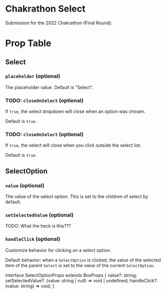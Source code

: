 # Chakrathon Select
Submission for the 2022 Chakrathon (Final Round).

# Prop Table
## Select
### `placeholder` (optional)
The placeholder value. Default is "Select".

### TODO: `closeOnSelect` (optional)
If `true`, the select dropdown will close when an option was chosen.

Default is `true`. 

### TODO: `closeOnSelect` (optional)
If `true`, the select will close when you click outside the select list.

Default is `true`. 
## SelectOption
### `value` (optional)
The value of the select option. This is set to the children of select by default.

### `setSelectedValue` (optional)
TODO: What the heck is this???

### `handleClick` (optional)
Customize behavior for clicking on a select option.

Default behavior: when a `SelectOption` is clicked, the value of the selected item of the parent `Select` is set to the value of the current `SelectOption`.


interface SelectOptionProps extends BoxProps {
  value?: string;
  setSelectedValue?: (value: string | null) => void | undefined;
  handleClick?: (value: string) => void;
}